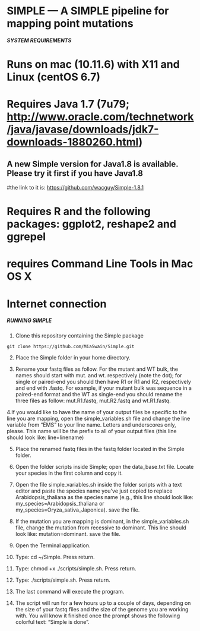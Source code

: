 # SIMPLE — A SIMPLE pipeline for mapping point mutations

#####   SYSTEM REQUIREMENTS  #####

# Runs on mac (10.11.6) with X11 and Linux (centOS 6.7)

# Requires Java 1.7 (7u79; http://www.oracle.com/technetwork/java/javase/downloads/jdk7-downloads-1880260.html)

## A new Simple version for Java1.8 is available. Please try it first if you have Java1.8
#the link to it is:
https://github.com/wacguy/Simple-1.8.1

# Requires R and the following packages: ggplot2, reshape2 and ggrepel
# requires Command Line Tools in Mac OS X

# Internet connection

##### RUNNING SIMPLE #####

1. Clone this repository containing the Simple package
```
git clone https://github.com/MiaSwain/Simple.git
```

2. Place the Simple folder in your home directory.

3. Rename your fastq files as follow. For the mutant and WT bulk, the names should start with mut. and wt. respectively (note the dot); for single or paired-end you should then have R1 or R1 and R2, respectively and end with .fastq. For example, if your mutant bulk was sequence in a paired-end format and the WT as single-end you should rename the three files as follow: mut.R1.fastq, mut.R2.fastq and wt.R1.fastq.

4.If you would like to have the name of your output files be specific to the line you are mapping, open the simple_variables.sh file and change the line variable from “EMS” to your line name.  Letters and underscores only, please. This name will be the prefix to all of your output files (this line should look like: line=linename)

5. Place the renamed fastq files in the fastq folder located in the Simple folder.

6. Open the folder scripts inside Simple; open the data_base.txt file. Locate your species in the first column and copy it. 

7. Open the file simple_variables.sh inside the folder scripts with a text editor and paste the species name you've just copied to replace Arabidopsis_thaliana as the species name (e.g., this line should look like: my_species=Arabidopsis_thaliana or my_species=Oryza_sativa_Japonica). save the file.

8. If the mutation you are mapping is dominant, in the simple_variables.sh file, change the mutation from recessive to dominant. This line should look like: mutation=dominant. save the file.

9. Open the Terminal application.

10. Type: cd ~/Simple. Press return.

11. Type: chmod +x ./scripts/simple.sh. Press return.

12. Type: ./scripts/simple.sh. Press return.

13. The last command will execute the program.

14. The script will run for a few hours up to a couple of days, depending on the size of your fastq files and the size of the genome you are working with. You will know it finished once the prompt shows the following colorful text: “Simple is done”.



